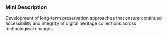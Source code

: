 ### Mini Description

Development of long-term preservation approaches that ensure continued accessibility and integrity of digital heritage collections across technological changes
